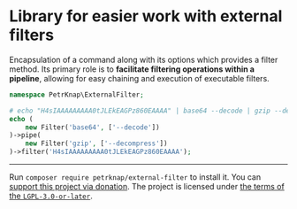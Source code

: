 # Library for easier work with external filters

Encapsulation of a command along with its options which provides a filter method.
Its primary role is to **facilitate filtering operations within a pipeline**,
allowing for easy chaining and execution of executable filters.

```php
namespace PetrKnap\ExternalFilter;

# echo "H4sIAAAAAAAAA0tJLEkEAGPz860EAAAA" | base64 --decode | gzip --decompress
echo (
    new Filter('base64', ['--decode'])
)->pipe(
    new Filter('gzip', ['--decompress'])
)->filter('H4sIAAAAAAAAA0tJLEkEAGPz860EAAAA');
```

---

Run `composer require petrknap/external-filter` to install it.
You can [support this project via donation](https://petrknap.github.io/donate.html).
The project is licensed under [the terms of the `LGPL-3.0-or-later`](./COPYING.LESSER).

